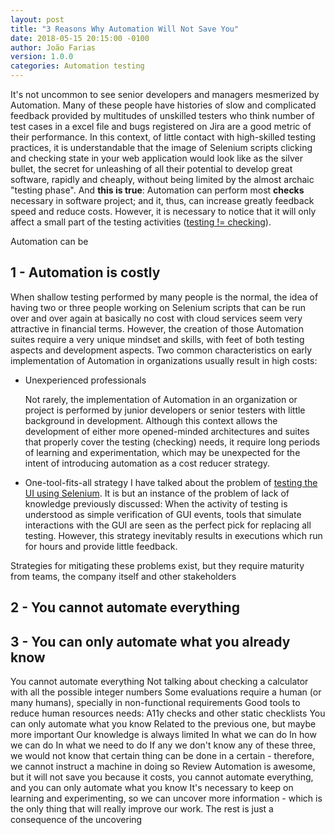 ```yaml
---
layout: post
title: "3 Reasons Why Automation Will Not Save You"
date: 2018-05-15 20:15:00 -0100
author: João Farias
version: 1.0.0
categories: Automation testing
---
```


It's not uncommon to see senior developers and managers mesmerized by Automation.
Many of these people have histories of slow and complicated feedback provided by multitudes
of unskilled testers who think number of test cases in a excel file and bugs registered on Jira
are a good metric of their performance.
In this context, of little contact with high-skilled testing practices, it is understandable
that the image of Selenium scripts clicking and checking state in your web application would look
like as the silver bullet, the secret for unleashing of all their potential to develop great software,
rapidly and cheaply, without being limited by the almost archaic "testing phase".
And **this is true**: Automation can perform most **checks** necessary in software project; and
it, thus, can increase greatly feedback speed and reduce costs. However, it is necessary to notice
that it will only affect a small part of the testing activities ([testing != checking](http://www.developsense.com/blog/2009/08/testing-vs-checking/)).

Automation can be

## 1 - Automation is costly

When shallow testing performed by many people is the normal, the idea of having two or three people working on Selenium scripts
that can be run over and over again at basically no cost with cloud services seem very attractive in financial terms.
However, the creation of those Automation suites require a very unique mindset and skills, with feet of both testing aspects
and development aspects.
Two common characteristics on early implementation of Automation in organizations usually result in high costs:

- Unexperienced professionals
    
    Not rarely, the implementation of Automation in an organization or project is performed by junior developers or senior
    testers with little background in development. Although this context allows the development of either more opened-minded
    architectures and suites that properly cover the testing (checking) needs, it require long periods of learning and experimentation,
    which may be unexpected for the intent of introducing automation as a cost reducer strategy.

- One-tool-fits-all strategy 
    I have talked about the problem of [testing the UI using Selenium](http://thatsabug.com/2018/08/08/testing_ember_application_first_steps.html#the-problem-with-testing-the-ui-using-selenium). It is but an instance
    of the problem of lack of knowledge previously discussed: When the activity of testing is understood as simple verification of GUI events, tools that
    simulate interactions with the GUI are seen as the perfect pick for replacing all testing. However, this strategy inevitably results in executions
    which run for hours and provide little feedback. 

Strategies for mitigating these problems exist, but they require maturity from teams, the company itself and other stakeholders

## 2 - You cannot automate everything

## 3 - You can only automate what you already know

You cannot automate everything
    Not talking about checking a calculator with all the possible integer numbers
    Some evaluations require a human (or many humans), specially in non-functional requirements
    Good tools to reduce human resources needs: A11y checks and other static checklists
You can only automate what you know
    Related to the previous one, but maybe more important
    Our knowledge is always limited
        In what we can do
        In how we can do
        In what we need to do
    If any we don't know any of these three, we would not know that certain thing can be done in a certain - therefore, we cannot instruct a machine in doing so
Review
    Automation is awesome, but it will not save you because it costs, you cannot automate everything, and you can only automate what you know
    It's necessary to keep on learning and experimenting, so we can uncover more information - which is the only thing that will really improve our work. The rest is just a consequence of the uncovering





